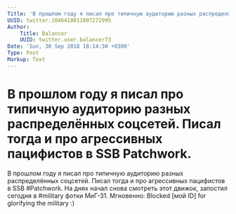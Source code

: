 ```yaml
---
Title: 'В прошлом году я писал про типичную аудиторию разных распределённых соцсетей. Писал тогда и про агрессивных пацифистов в SSB Patchwork.'
UUID: twitter.1046418011807272995
Author:
    Title: Balancer
    UUID: twitter.user.balancer73
Date: 'Sun, 30 Sep 2018 18:14:30 +0300'
Type: Post
Markup: Text
---
```


# В прошлом году я писал про типичную аудиторию разных распределённых соцсетей. Писал тогда и про агрессивных пацифистов в SSB Patchwork.

В прошлом году я писал про типичную аудиторию разных
распределённых соцсетей. Писал тогда и про агрессивных
пацифистов в SSB #Patchwork. На днях начал снова смотреть
этот движок, запостил сегодня в #military фотки МиГ-31.
Мгновенно: Blocked [мой ID] for glorifying the military :)